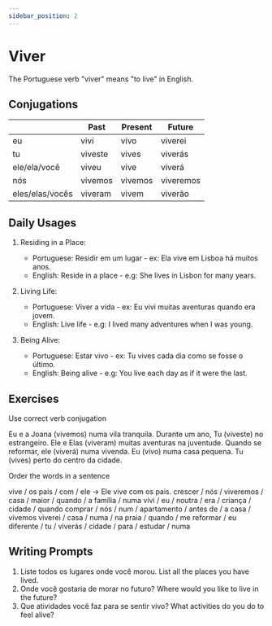 ```yaml
---
sidebar_position: 2
---
```


# Viver

The Portuguese verb "viver" means "to live" in English.

## Conjugations

|                 | Past    | Present | Future    |
| --------------- | ------- | ------- | --------- |
| eu              | vivi    | vivo    | viverei   |
| tu              | viveste | vives   | viverás   |
| ele/ela/você    | viveu   | vive    | viverá    |
| nós             | vivemos | vivemos | viveremos |
| eles/elas/vocês | viveram | vivem   | viverão   |

## Daily Usages

1. Residing in a Place:

   - Portuguese: Residir em um lugar - ex: Ela vive em Lisboa há muitos anos.
   - English: Reside in a place - e.g: She lives in Lisbon for many years.

2. Living Life:

   - Portuguese: Viver a vida - ex: Eu vivi muitas aventuras quando era jovem.
   - English: Live life - e.g: I lived many adventures when I was young.

3. Being Alive:

   - Portuguese: Estar vivo - ex: Tu vives cada dia como se fosse o último.
   - English: Being alive - e.g: You live each day as if it were the last.

## Exercises

Use correct verb conjugation

Eu e a Joana (vivemos) numa vila tranquila.
Durante um ano, Tu (viveste) no estrangeiro.
Ele e Elas (viveram) muitas aventuras na juventude.
Quando se reformar, ele (viverá) numa vivenda.
Eu (vivo) numa casa pequena.
Tu (vives) perto do centro da cidade.

Order the words in a sentence

vive / os pais / com / ele -> Ele vive com os pais.
crescer / nós / viveremos / casa / maior / quando / a família / numa
vivi / eu / noutra / era / criança / cidade / quando
comprar / nós / num / apartamento / antes de / a casa / vivemos
viverei / casa / numa / na praia / quando / me reformar / eu
diferente / tu / viverás / cidade / para / estudar / numa

## Writing Prompts

1. Liste todos os lugares onde você morou. List all the places you have lived.
2. Onde você gostaria de morar no futuro? Where would you like to live in the future?
3. Que atividades você faz para se sentir vivo? What activities do you do to feel alive?
